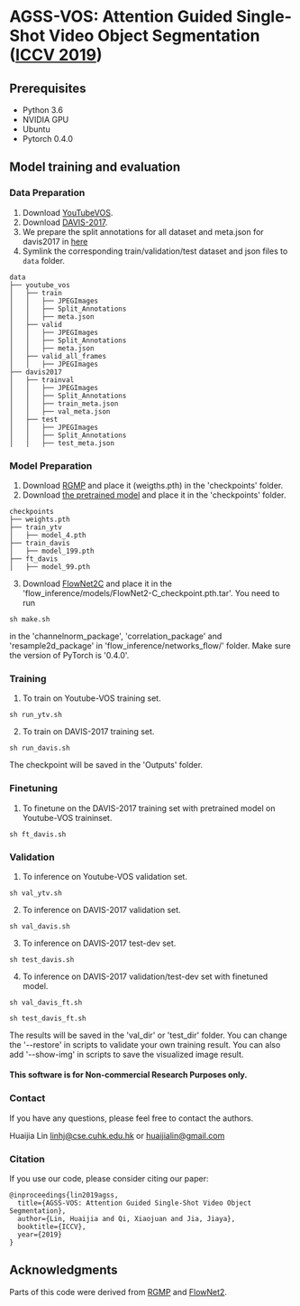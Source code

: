 # AGSS-VOS: Attention Guided Single-Shot Video Object Segmentation ([ICCV 2019](https://openaccess.thecvf.com/content_ICCV_2019/papers/Lin_AGSS-VOS_Attention_Guided_Single-Shot_Video_Object_Segmentation_ICCV_2019_paper.pdf))

## Prerequisites

- Python 3.6
- NVIDIA GPU
- Ubuntu
- Pytorch 0.4.0

## Model training and evaluation

### Data Preparation
1. Download [YouTubeVOS](https://drive.google.com/open?id=1bI5J1H3mxsIGo7Kp-pPZU8i6rnykOw7f).
2. Download [DAVIS-2017](https://davischallenge.org/davis2017/code.html).
3. We prepare the split annotations for all dataset and meta.json for davis2017 in [here](https://drive.google.com/drive/folders/1sSYjIbuPieL3XfM4lFR0THEjGZyGM2qq?usp=sharing)
4. Symlink the corresponding train/validation/test dataset and json files to `data` folder. 
```
data
├── youtube_vos
│   ├── train
│   │   ├── JPEGImages
│   │   ├── Split_Annotations
│   │   ├── meta.json
│   ├── valid
│   │   ├── JPEGImages
│   │   ├── Split_Annotations
│   │   ├── meta.json
│   ├── valid_all_frames
│   │   ├── JPEGImages
├── davis2017
│   ├── trainval
│   │   ├── JPEGImages
│   │   ├── Split_Annotations
│   │   ├── train_meta.json
│   │   ├── val_meta.json
│   ├── test
│   │   ├── JPEGImages
│   │   ├── Split_Annotations
│   │   ├── test_meta.json
```

### Model Preparation
1. Download [RGMP](https://www.dropbox.com/s/gt0kivrb2hlavi2/weights.pth?dl=0) and place it (weigths.pth) in the 'checkpoints' folder.
2. Download [the pretrained model](https://drive.google.com/drive/folders/1sSYjIbuPieL3XfM4lFR0THEjGZyGM2qq?usp=sharing) and place it in the 'checkpoints' folder. 
```
checkpoints
├── weights.pth
├── train_ytv
│   ├── model_4.pth
├── train_davis
│   ├── model_199.pth
├── ft_davis
│   ├── model_99.pth
```
3. Download [FlowNet2C](https://drive.google.com/file/d/1BFT6b7KgKJC8rA59RmOVAXRM_S7aSfKE/view?usp=sharing) and place it in the 'flow_inference/models/FlowNet2-C_checkpoint.pth.tar'. You need to run
```
sh make.sh
```
in the 'channelnorm_package', 'correlation_package' and 'resample2d_package' in 'flow_inference/networks_flow/' folder. Make sure the version of PyTorch is '0.4.0'.

### Training
1. To train on Youtube-VOS training set.
``` 
sh run_ytv.sh
```
2. To train on DAVIS-2017 training set.
``` 
sh run_davis.sh
```
The checkpoint will be saved in the 'Outputs' folder.

### Finetuning
1. To finetune on the DAVIS-2017 training set with pretrained model on Youtube-VOS traininset.
```
sh ft_davis.sh
```

### Validation
1. To inference on Youtube-VOS validation set.
```
sh val_ytv.sh
```
2. To inference on DAVIS-2017 validation set.
```
sh val_davis.sh
```
3. To inference on DAVIS-2017 test-dev set.
```
sh test_davis.sh
```
4. To inference on DAVIS-2017 validation/test-dev set with finetuned model.
```
sh val_davis_ft.sh
```
```
sh test_davis_ft.sh
```

The results will be saved in the 'val_dir' or 'test_dir' folder.
You can change the '--restore' in scripts to validate your own training result.
You can also add '--show-img' in scripts to save the visualized image result.


#### This software is for Non-commercial Research Purposes only.

### Contact
If you have any questions, please feel free to contact the authors.

Huaijia Lin <linhj@cse.cuhk.edu.hk> or <huaijialin@gmail.com>

### Citation

If you use our code, please consider citing our paper:

```
@inproceedings{lin2019agss,
  title={AGSS-VOS: Attention Guided Single-Shot Video Object Segmentation},
  author={Lin, Huaijia and Qi, Xiaojuan and Jia, Jiaya},
  booktitle={ICCV},
  year={2019}
}
```

## Acknowledgments
Parts of this code were derived from [RGMP](https://github.com/xanderchf/RGMP) and [FlowNet2](https://github.com/NVIDIA/flownet2-pytorch).

